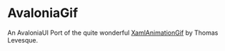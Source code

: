 AvaloniaGif
===============

An AvaloniaUI Port of the quite wonderful [XamlAnimationGif](https://github.com/XamlAnimatedGif/XamlAnimatedGif) by Thomas Levesque.

